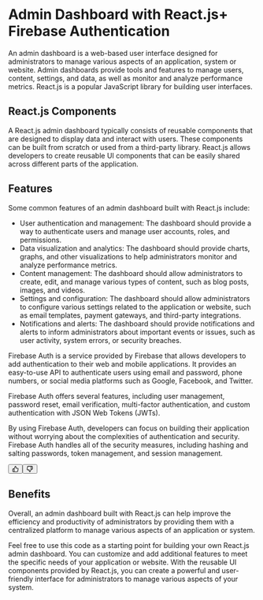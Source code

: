 <div class="flex flex-grow flex-col gap-3"><div class="min-h-[20px] flex flex-col items-start gap-4 whitespace-pre-wrap"><div class="markdown prose w-full break-words dark:prose-invert dark"><h1>Admin Dashboard with React.js+ Firebase Authentication</h1><p>An admin dashboard is a web-based user interface designed for administrators to manage various aspects of an application, system or website. Admin dashboards provide tools and features to manage users, content, settings, and data, as well as monitor and analyze performance metrics. React.js is a popular JavaScript library for building user interfaces.</p><h2>React.js Components</h2><p>A React.js admin dashboard typically consists of reusable components that are designed to display data and interact with users. These components can be built from scratch or used from a third-party library. React.js allows developers to create reusable UI components that can be easily shared across different parts of the application.</p><h2>Features</h2><p>Some common features of an admin dashboard built with React.js include:</p><ul><li>User authentication and management: The dashboard should provide a way to authenticate users and manage user accounts, roles, and permissions.</li><li>Data visualization and analytics: The dashboard should provide charts, graphs, and other visualizations to help administrators monitor and analyze performance metrics.</li><li>Content management: The dashboard should allow administrators to create, edit, and manage various types of content, such as blog posts, images, and videos.</li><li>Settings and configuration: The dashboard should allow administrators to configure various settings related to the application or website, such as email templates, payment gateways, and third-party integrations.</li><li>Notifications and alerts: The dashboard should provide notifications and alerts to inform administrators about important events or issues, such as user activity, system errors, or security breaches.</li></ul>
  <div class="relative flex w-[calc(100%-50px)] flex-col gap-1 md:gap-3 lg:w-[calc(100%-115px)]"><div class="flex flex-grow flex-col gap-3"><div class="min-h-[20px] flex flex-col items-start gap-4 whitespace-pre-wrap"><div class="markdown prose w-full break-words dark:prose-invert dark"><p>Firebase Auth is a service provided by Firebase that allows developers to add authentication to their web and mobile applications. It provides an easy-to-use API to authenticate users using email and password, phone numbers, or social media platforms such as Google, Facebook, and Twitter.</p><p>Firebase Auth offers several features, including user management, password reset, email verification, multi-factor authentication, and custom authentication with JSON Web Tokens (JWTs).</p><p>By using Firebase Auth, developers can focus on building their application without worrying about the complexities of authentication and security. Firebase Auth handles all of the security measures, including hashing and salting passwords, token management, and session management.</p></div></div></div><div class="flex justify-between"><div class="text-gray-400 flex self-end lg:self-center justify-center mt-2 gap-3 md:gap-4 lg:gap-1 lg:absolute lg:top-0 lg:translate-x-full lg:right-0 lg:mt-0 lg:pl-2 visible"><button class="p-1 rounded-md hover:bg-gray-100 hover:text-gray-700 dark:text-gray-400 dark:hover:bg-gray-700 dark:hover:text-gray-200 disabled:dark:hover:text-gray-400"><svg stroke="currentColor" fill="none" stroke-width="2" viewBox="0 0 24 24" stroke-linecap="round" stroke-linejoin="round" class="h-4 w-4" height="1em" width="1em" xmlns="http://www.w3.org/2000/svg"><path d="M14 9V5a3 3 0 0 0-3-3l-4 9v11h11.28a2 2 0 0 0 2-1.7l1.38-9a2 2 0 0 0-2-2.3zM7 22H4a2 2 0 0 1-2-2v-7a2 2 0 0 1 2-2h3"></path></svg></button><button class="p-1 rounded-md hover:bg-gray-100 hover:text-gray-700 dark:text-gray-400 dark:hover:bg-gray-700 dark:hover:text-gray-200 disabled:dark:hover:text-gray-400"><svg stroke="currentColor" fill="none" stroke-width="2" viewBox="0 0 24 24" stroke-linecap="round" stroke-linejoin="round" class="h-4 w-4" height="1em" width="1em" xmlns="http://www.w3.org/2000/svg"><path d="M10 15v4a3 3 0 0 0 3 3l4-9V2H5.72a2 2 0 0 0-2 1.7l-1.38 9a2 2 0 0 0 2 2.3zm7-13h2.67A2.31 2.31 0 0 1 22 4v7a2.31 2.31 0 0 1-2.33 2H17"></path></svg></button></div></div></div>
 <h2>Benefits</h2><p>Overall, an admin dashboard built with React.js can help improve the efficiency and productivity of administrators by providing them with a centralized platform to manage various aspects of an application or system.</p></div></div></div>
<div>Feel free to use this code as a starting point for building your own React.js admin dashboard. You can customize and add additional features to meet the specific needs of your application or website. With the reusable UI components provided by React.js, you can create a powerful and user-friendly interface for administrators to manage various aspects of your system.</div>
